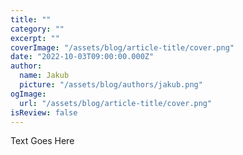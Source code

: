 ```yaml
---
title: ""
category: ""
excerpt: ""
coverImage: "/assets/blog/article-title/cover.png"
date: "2022-10-03T09:00:00.000Z"
author:
  name: Jakub
  picture: "/assets/blog/authors/jakub.png"
ogImage:
  url: "/assets/blog/article-title/cover.png"
isReview: false
---
```


Text Goes Here
